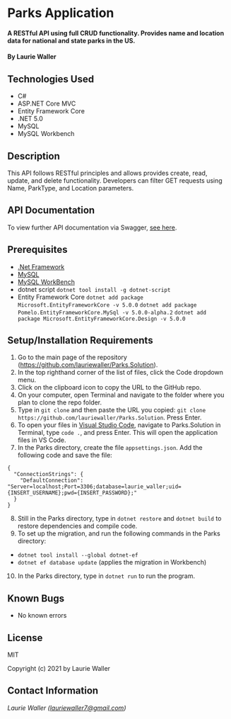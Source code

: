 # Parks Application

#### A RESTful API using full CRUD functionality. Provides name and location data for national and state parks in the US. 

#### By **Laurie Waller**

## Technologies Used

* C#
* ASP.NET Core MVC
* Entity Framework Core
* .NET 5.0
* MySQL 
* MySQL Workbench

## Description
This API follows RESTful principles and allows provides create, read, update, and delete functionality. Developers can filter GET requests using Name, ParkType, and Location parameters.

## API Documentation
To view further API documentation via Swagger, [see here](https://app.swaggerhub.com/apis-docs/lauriewaller/parks2/0.1#/).

## Prerequisites

* [.Net Framework](https://dotnet.microsoft.com/download/dotnet/thank-you/sdk-2.2.106-macos-x64-installer)
* [MySQL](https://dev.mysql.com/downloads/file/?id=484914)
* [MySQL WorkBench](https://dev.mysql.com/downloads/file/?id=484391)
* dotnet script 
  `dotnet tool install -g dotnet-script`
* Entity Framework Core
  `dotnet add package Microsoft.EntityFrameworkCore -v 5.0.0`
  `dotnet add package Pomelo.EntityFrameworkCore.MySql -v 5.0.0-alpha.2`
  `dotnet add package Microsoft.EntityFrameworkCore.Design -v 5.0.0`

## Setup/Installation Requirements

  1. Go to the main page of the repository (https://github.com/lauriewaller/Parks.Solution).
  2. In the top righthand corner of the list of files, click the Code dropdown menu.
  3. Click on the clipboard icon to copy the URL to the GitHub repo.
  4. On your computer, open Terminal and navigate to the folder where you plan to clone the repo folder.
  5. Type in `git clone` and then paste the URL you copied: `git clone https://github.com/lauriewaller/Parks.Solution`. Press Enter.
  6. To open your files in [Visual Studio Code](https://code.visualstudio.com/),
  navigate to Parks.Solution in Terminal, type `code .`, and press Enter. This will open the application files in VS Code.
  7. In the Parks directory, create the file `appsettings.json`. Add the following code and save the file:

    {
      "ConnectionStrings": {
        "DefaultConnection": "Server=localhost;Port=3306;database=laurie_waller;uid={INSERT_USERNAME};pwd={INSERT_PASSWORD};"
      }
    }
  
  8. Still in the Parks directory, type in `dotnet restore` and `dotnet build` to restore dependencies and compile code.
  9. To set up the migration, and run the following commands in the Parks directory:
  
  * `dotnet tool install --global dotnet-ef`
  * `dotnet ef database update` (applies the migration in Workbench)
 
  10. In the Parks directory, type in `dotnet run` to run the program. 


## Known Bugs

* No known errors

## License

MIT

Copyright (c) 2021 by Laurie Waller

## Contact Information

_Laurie Waller (lauriewaller7@gmail.com)_
